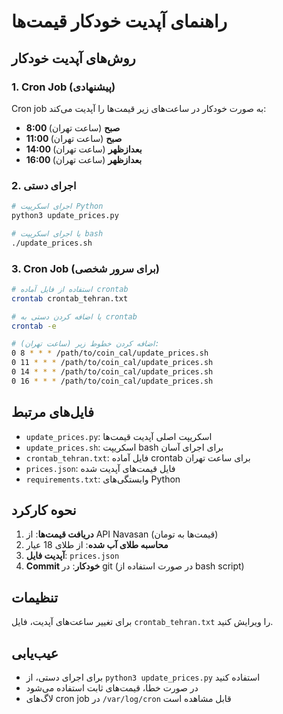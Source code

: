 # راهنمای آپدیت خودکار قیمت‌ها

## روش‌های آپدیت خودکار

### 1. Cron Job (پیشنهادی)
Cron job به صورت خودکار در ساعت‌های زیر قیمت‌ها را آپدیت می‌کند:
- **8:00 صبح** (ساعت تهران)
- **11:00 صبح** (ساعت تهران)  
- **14:00 بعدازظهر** (ساعت تهران)
- **16:00 بعدازظهر** (ساعت تهران)

### 2. اجرای دستی
```bash
# اجرای اسکریپت Python
python3 update_prices.py

# یا اجرای اسکریپت bash
./update_prices.sh
```

### 3. Cron Job (برای سرور شخصی)
```bash
# استفاده از فایل آماده crontab
crontab crontab_tehran.txt

# یا اضافه کردن دستی به crontab
crontab -e

# اضافه کردن خطوط زیر (ساعت تهران):
0 8 * * * /path/to/coin_cal/update_prices.sh
0 11 * * * /path/to/coin_cal/update_prices.sh
0 14 * * * /path/to/coin_cal/update_prices.sh
0 16 * * * /path/to/coin_cal/update_prices.sh
```

## فایل‌های مرتبط

- `update_prices.py`: اسکریپت اصلی آپدیت قیمت‌ها
- `update_prices.sh`: اسکریپت bash برای اجرای آسان
- `crontab_tehran.txt`: فایل آماده crontab برای ساعت تهران
- `prices.json`: فایل قیمت‌های آپدیت شده
- `requirements.txt`: وابستگی‌های Python

## نحوه کارکرد

1. **دریافت قیمت‌ها**: از API Navasan (قیمت‌ها به تومان)
2. **محاسبه طلای آب شده**: از طلای 18 عیار
3. **آپدیت فایل**: `prices.json`
4. **Commit خودکار**: در git (در صورت استفاده از bash script)

## تنظیمات

برای تغییر ساعت‌های آپدیت، فایل `crontab_tehran.txt` را ویرایش کنید.

## عیب‌یابی

- برای اجرای دستی، از `python3 update_prices.py` استفاده کنید
- در صورت خطا، قیمت‌های ثابت استفاده می‌شود
- لاگ‌های cron job در `/var/log/cron` قابل مشاهده است
